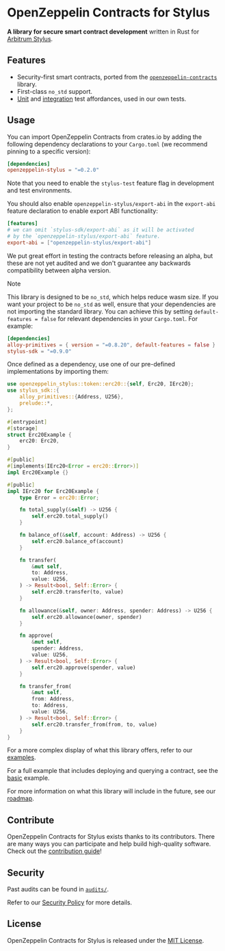# OpenZeppelin Contracts for Stylus

**A library for secure smart contract development** written in Rust for
[Arbitrum Stylus](https://docs.arbitrum.io/stylus/gentle-introduction).

## Features

- Security-first smart contracts, ported from the [`openzeppelin-contracts`]
  library.
- First-class `no_std` support.
- [Unit] and [integration] test affordances, used in our own tests.

[`openzeppelin-contracts`]: https://github.com/OpenZeppelin/openzeppelin-contracts
[Unit]: https://github.com/OpenZeppelin/stylus-test-helpers
[integration]: ./lib/e2e/README.md

## Usage

You can import OpenZeppelin Contracts from crates.io by adding the following
dependency declarations to your `Cargo.toml` (we recommend pinning to a specific version):

```toml
[dependencies]
openzeppelin-stylus = "=0.2.0"
```

Note that you need to enable the `stylus-test` feature flag in development and test environments.

You should also enable `openzeppelin-stylus/export-abi` in the `export-abi` feature declaration to enable export ABI functionality:

```toml
[features]
# we can omit `stylus-sdk/export-abi` as it will be activated
# by the `openzeppelin-stylus/export-abi` feature.
export-abi = ["openzeppelin-stylus/export-abi"]
```

We put great effort in testing the contracts before releasing an alpha, but these are not yet audited and we don't guarantee any backwards compatibility between alpha version.

> [!NOTE]
> This library is designed to be `no_std`, which helps reduce wasm size. If you want your project to be `no_std` as well, ensure that your dependencies are not importing the standard library.
> You can achieve this by setting `default-features = false` for relevant dependencies in your `Cargo.toml`. For example:
>
> ```toml
> [dependencies]
> alloy-primitives = { version = "=0.8.20", default-features = false }
> stylus-sdk = "=0.9.0"
> ```

Once defined as a dependency, use one of our pre-defined implementations by
importing them:

```rust
use openzeppelin_stylus::token::erc20::{self, Erc20, IErc20};
use stylus_sdk::{
    alloy_primitives::{Address, U256},
    prelude::*,
};

#[entrypoint]
#[storage]
struct Erc20Example {
    erc20: Erc20,
}

#[public]
#[implements(IErc20<Error = erc20::Error>)]
impl Erc20Example {}

#[public]
impl IErc20 for Erc20Example {
    type Error = erc20::Error;

    fn total_supply(&self) -> U256 {
        self.erc20.total_supply()
    }

    fn balance_of(&self, account: Address) -> U256 {
        self.erc20.balance_of(account)
    }

    fn transfer(
        &mut self,
        to: Address,
        value: U256,
    ) -> Result<bool, Self::Error> {
        self.erc20.transfer(to, value)
    }

    fn allowance(&self, owner: Address, spender: Address) -> U256 {
        self.erc20.allowance(owner, spender)
    }

    fn approve(
        &mut self,
        spender: Address,
        value: U256,
    ) -> Result<bool, Self::Error> {
        self.erc20.approve(spender, value)
    }

    fn transfer_from(
        &mut self,
        from: Address,
        to: Address,
        value: U256,
    ) -> Result<bool, Self::Error> {
        self.erc20.transfer_from(from, to, value)
    }
}
```

For a more complex display of what this library offers, refer to our
[examples](./examples).

For a full example that includes deploying and querying a contract, see the
[basic] example.

For more information on what this library will include in the future, see our
[roadmap].

[basic]: ./examples/basic
[roadmap]: https://github.com/orgs/OpenZeppelin/projects/35/views/8

## Contribute

OpenZeppelin Contracts for Stylus exists thanks to its contributors. There are
many ways you can participate and help build high-quality software. Check out
the [contribution guide](CONTRIBUTING.md)!

## Security

Past audits can be found in [`audits/`](./audits).

Refer to our [Security Policy](SECURITY.md) for more details.

## License

OpenZeppelin Contracts for Stylus is released under
the [MIT License](./LICENSE).
